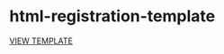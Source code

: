 # html-registration-template

[VIEW TEMPLATE](https://didis97.github.io/html-registration-template/index.html)
